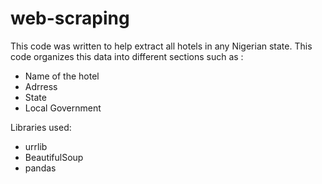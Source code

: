 # web-scraping
This code was written to help extract all hotels in any Nigerian state. This code organizes this data into different sections such as :
- Name of the hotel
- Adrress
- State
- Local Government




Libraries used:
- urrlib
- BeautifulSoup
- pandas


